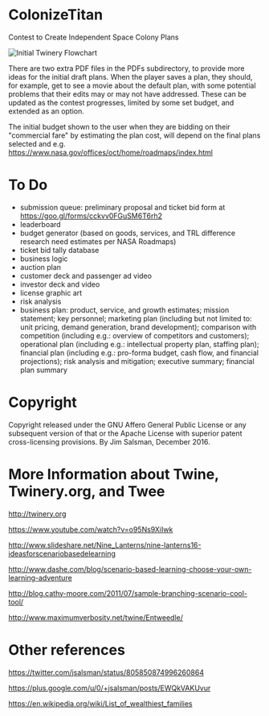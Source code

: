 # ColonizeTitan
Contest to Create Independent Space Colony Plans

![Initial Twinery Flowchart](https://raw.githubusercontent.com/jsalsman/colonizetitan/master/twinery.png)

There are two extra PDF files in the PDFs subdirectory, to provide more ideas for the initial draft plans. When the player saves a plan, they should, for example, get to see a movie about the default plan, with some potential problems that their edits may or may not have addressed. These can be updated as the contest progresses, limited by some set budget, and extended as an option.

The initial budget shown to the user when they are bidding on their "commercial fare" by estimating the plan cost, will depend on the final plans selected and e.g. https://www.nasa.gov/offices/oct/home/roadmaps/index.html

# To Do
* submission queue: preliminary proposal and ticket bid form at https://goo.gl/forms/cckvv0FGuSM6T6rh2
* leaderboard
* budget generator (based on goods, services, and TRL difference research need estimates per NASA Roadmaps)
* ticket bid tally database
* business logic
* auction plan
* customer deck and passenger ad video
* investor deck and video
* license graphic art
* risk analysis
* business plan: product, service, and growth estimates; mission statement; key personnel; marketing plan (including but not limited to: unit pricing, demand generation, brand development); comparison with competition (including e.g.: overview of competitors and customers); operational plan (including e.g.: intellectual property plan, staffing plan); financial plan (including e.g.: pro-forma budget, cash flow, and financial projections); risk analysis and mitigation; executive summary; financial plan summary

# Copyright
Copyright released under the GNU Affero General Public License or any subsequent version of that or the Apache License with superior patent cross-licensing provisions. By Jim Salsman, December 2016.

# More Information about Twine, Twinery.org, and Twee
http://twinery.org

https://www.youtube.com/watch?v=o95Ns9XiIwk

http://www.slideshare.net/Nine_Lanterns/nine-lanterns16-ideasforscenariobasedelearning

http://www.dashe.com/blog/scenario-based-learning-choose-your-own-learning-adventure

http://blog.cathy-moore.com/2011/07/sample-branching-scenario-cool-tool/

http://www.maximumverbosity.net/twine/Entweedle/

# Other references
https://twitter.com/jsalsman/status/805850874996260864

https://plus.google.com/u/0/+jsalsman/posts/EWQkVAKUvur

https://en.wikipedia.org/wiki/List_of_wealthiest_families
